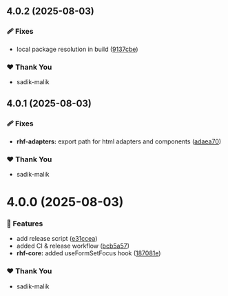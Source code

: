 ## 4.0.2 (2025-08-03)

### 🩹 Fixes

- local package resolution in build ([9137cbe](https://github.com/sadik-malik/piplup-react-hook-form/commit/9137cbe))

### ❤️ Thank You

- sadik-malik

## 4.0.1 (2025-08-03)

### 🩹 Fixes

- **rhf-adapters:** export path for html adapters and components ([adaea70](https://github.com/sadik-malik/piplup-react-hook-form/commit/adaea70))

### ❤️ Thank You

- sadik-malik

# 4.0.0 (2025-08-03)

### 🚀 Features

- add release script ([e31ccea](https://github.com/sadik-malik/piplup-react-hook-form/commit/e31ccea))
- added CI & release workflow ([bcb5a57](https://github.com/sadik-malik/piplup-react-hook-form/commit/bcb5a57))
- **rhf-core:** added useFormSetFocus hook ([187081e](https://github.com/sadik-malik/piplup-react-hook-form/commit/187081e))

### ❤️ Thank You

- sadik-malik